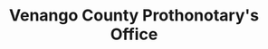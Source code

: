 ---
layout: repo
title: "Venango County Prothonotary's Office"
id: 13993
permalink: repos/13993/
---